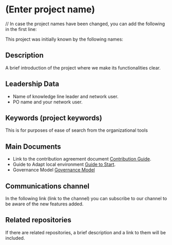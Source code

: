 # (Enter project name)
// In case the project names have been changed, you can add the following in the first line:

This project was initially known by the following names:

## Description

A brief introduction of the project where we make its functionalities clear.

## Leadership Data
* Name of knowledge line leader and network user.
* PO name and your network user.

## Keywords (project keywords)
This is for purposes of ease of search from the organizational tools

## Main Documents

* Link to the contribution agreement document [Contribution Guide](CONTRIBUTING.md).
* Guide to Adapt local environment [Guide to Start](GETTINGSTARTED.md).
* Governance Model [Governance Model](GOVERNANCE.md)

## Communications channel
In the following link (link to the channel) you can subscribe to our channel to be aware of the new features added.
## Related repositories
If there are related repositories, a brief description and a link to them will be included.